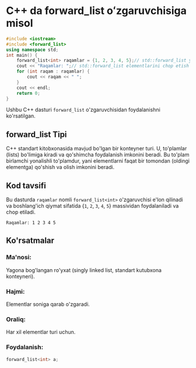 # C++ da forward_list oʻzgaruvchisiga misol
```cpp
#include <iostream>
#include <forward_list>
using namespace std;
int main() {
    forward_list<int> raqamlar = {1, 2, 3, 4, 5};// std::forward_list yaratish va boshlang'ich qiymatlarni kiritish
    cout << "Raqamlar: ";// std::forward_list elementlarini chop etish
    for (int raqam : raqamlar) {
        cout << raqam << " ";
    }
    cout << endl;
    return 0;
}
```
Ushbu C++ dasturi `forward_list` o'zgaruvchisidan foydalanishni ko'rsatilgan.
## forward_list Tipi
C++ standart kitobxonasida mavjud bo'lgan bir konteyner turi. U, to'plamlar (lists) bo'limiga kiradi va qo'shimcha foydalanish imkonini beradi. 
Bu to'plam birlamchi yonalishli to'plamdur, yani elementlarni faqat bir tomondan (oldingi elementga) qo'shish va olish imkonini beradi.
## Kod tavsifi
Bu dasturda `raqamlar` nomli `forward_list<int>` o'zgaruvchisi e'lon qilinadi va boshlang'ich qiymat sifatida {`1`, `2`, `3`, `4`, `5`} massividan foydalaniladi va chop etiladi.
```console
Raqamlar: 1 2 3 4 5 
```
## Ko'rsatmalar
### Ma'nosi:
Yagona bog'langan ro'yxat (singly linked list, standart kutubxona konteyneri).
### Hajmi:
Elementlar soniga qarab o'zgaradi.
### Oraliq:
Har xil elementlar turi uchun.
### Foydalanish:
```cpp
forward_list<int> a;
```
